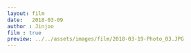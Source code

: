 ```yaml
---
layout: film
date:   2018-03-09
author : Jinjoo
film : true
preview: ../../assets/images/film/2018-03-19-Photo_03.JPG
---
```

